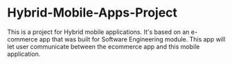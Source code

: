 # Hybrid-Mobile-Apps-Project

This is a project for Hybrid mobile applications. It's based on an e-commerce app that was built for Software Engineering module. This app will let user communicate between the ecommerce app and this mobile application.